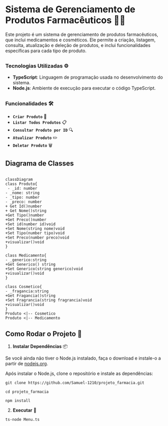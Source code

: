 # Sistema de Gerenciamento de Produtos Farmacêuticos 🏥💊

Este projeto é um sistema de gerenciamento de produtos farmacêuticos, que inclui medicamentos e cosméticos. Ele permite a criação, listagem, consulta, atualização e deleção de produtos, e inclui funcionalidades específicas para cada tipo de produto.

##

### Tecnologias Utilizadas ⚙️

- **TypeScript**: Linguagem de programação usada no desenvolvimento do sistema.
- **Node.js**: Ambiente de execução para executar o código TypeScript.

##

### Funcionalidades 🛠️

- **`Criar Produto`** 📝
- **`Listar Todos Produtos`** 📋
- **`Consultar Produto por ID`** 🔍
- **`Atualizar Produto`** ✏️
- **`Deletar Produto`** 🗑️

## Diagrama de Classes

```mermaid

classDiagram
class Produto{
 - _id: number
- _nome: string
- _tipo: number
- _preco: number
+ Get Id()number
+ Get Nome()string
+Get Tipo()number
+Get Preco()number
+Set id(number id)void
+Set Nome(string nome)void
+Set Tipo(number tipo)void
+Set Preco(number preco)void
+visualizar()void
}

class Medicamento{
- _generico:string
+Get Generico() string
+Set Generico(string generico)void
+visualizar()void
}

class Cosmetico{
- _fragancia:string
+Get Fragancia()string
+Set Fragrancia(string fragrancia)void
+visualizar()void
}
Produto <|-- Cosmetico
Produto <|-- Medicamento
```

## Como Rodar o Projeto 🚀

1. **Instalar Dependências** 📦

Se você ainda não tiver o Node.js instalado, faça o download e instale-o a partir de [nodejs.org](https://nodejs.org/).

Após instalar o Node.js, clone o repositório e instale as dependências:

```
git clone https://github.com/Samuel-1210/projeto_farmacia.git
```

```
cd projeto_farmacia
```

```
npm install
```

2. **Executar** 🚀

```
ts-node Menu.ts
```
